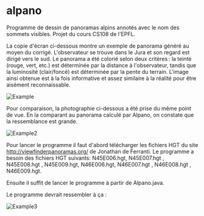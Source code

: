 # alpano
Programme de dessin de panoramas alpins annotés avec le nom des sommets visibles. 
Projet du cours CS108 de l'EPFL.


La copie d'écran ci-dessous montre un exemple de panorama généré au moyen du corrigé. L'observateur se trouve dans le Jura et son regard est dirigé vers le sud. Le panorama a été colorié selon deux critères : la teinte (rouge, vert, etc.) est déterminée par la distance à l'observateur, tandis que la luminosité (clair/foncé) est déterminée par la pente du terrain. L'image ainsi obtenue est à la fois informative et assez similaire à la réalité pour être aisément reconnaissable.

![Example](https://cs108.epfl.ch/archive/17/p/i/alpano.png)

Pour comparaison, la photographie ci-dessous a été prise du même point de vue. En la comparant au panorama calculé par Alpano, on constate que la ressemblance est grande.


![Example2](https://cs108.epfl.ch/archive/17/p/i/alpes.jpg)

Pour lancer le programme il faut d'abord télécharger les fichiers HGT du site http://viewfinderpanoramas.org/ de Jonathan de Ferranti. 
Le programme a besoin des fichiers HGT suivants:  N45E006.hgt, N45E007.hgt , N45E008.hgt , N45E009.hgt, N46E006.hgt, N46E007.hgt , N46E008.hgt , N46E009.hgt.

Ensuite il suffit de lancer le programme à partir de Alpano.java.

Le programme devrait ressembler à ça : 

![Example3](https://cs108.epfl.ch/archive/17/p/i/update-notice-anim.gif)


